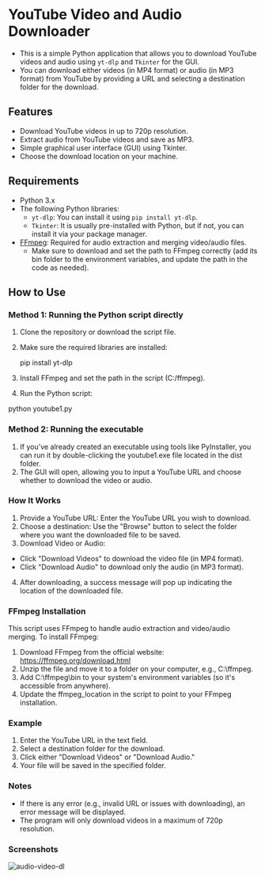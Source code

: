 # YouTube Video and Audio Downloader

- This is a simple Python application that allows you to download YouTube videos and audio using `yt-dlp` and `Tkinter` for the GUI. 
- You can download either videos (in MP4 format) or audio (in MP3 format) from YouTube by providing a URL and selecting a destination folder for the download.

## Features
- Download YouTube videos in up to 720p resolution.
- Extract audio from YouTube videos and save as MP3.
- Simple graphical user interface (GUI) using Tkinter.
- Choose the download location on your machine.
  
## Requirements
- Python 3.x
- The following Python libraries:
  - `yt-dlp`: You can install it using `pip install yt-dlp`.
  - `Tkinter`: It is usually pre-installed with Python, but if not, you can install it via your package manager.
- [FFmpeg](https://ffmpeg.org/download.html): Required for audio extraction and merging video/audio files.
  - Make sure to download and set the path to FFmpeg correctly (add its bin folder to the environment variables, and update the path in the code as needed).

## How to Use

### Method 1: Running the Python script directly

1. Clone the repository or download the script file.
2. Make sure the required libraries are installed:

   pip install yt-dlp

3. Install FFmpeg and set the path in the script (C:/ffmpeg).
4. Run the Python script:

python youtube1.py


### Method 2: Running the executable
1. If you've already created an executable using tools like PyInstaller, you can run it by double-clicking the youtube1.exe file located in the dist folder.
2. The GUI will open, allowing you to input a YouTube URL and choose whether to download the video or audio.

### How It Works
 1. Provide a YouTube URL: Enter the YouTube URL you wish to download.
 2. Choose a destination: Use the "Browse" button to select the folder where you want the downloaded file to be saved.
 3. Download Video or Audio:
- Click "Download Videos" to download the video file (in MP4 format).
- Click "Download Audio" to download only the audio (in MP3 format).


4. After downloading, a success message will pop up indicating the location of the downloaded file.

### FFmpeg Installation
This script uses FFmpeg to handle audio extraction and video/audio merging. To install FFmpeg:
1. Download FFmpeg from the official website: https://ffmpeg.org/download.html
2. Unzip the file and move it to a folder on your computer, e.g., C:\ffmpeg.
3. Add C:\ffmpeg\bin to your system's environment variables (so it's accessible from anywhere).
4. Update the ffmpeg_location in the script to point to your FFmpeg installation.

### Example
1. Enter the YouTube URL in the text field.
2. Select a destination folder for the download.
3. Click either "Download Videos" or "Download Audio."
4. Your file will be saved in the specified folder.

### Notes
- If there is any error (e.g., invalid URL or issues with downloading), an error message will be displayed.
- The program will only download videos in a maximum of 720p resolution.


### Screenshots

![audio-video-dl](https://github.com/user-attachments/assets/25a3d80b-175e-4af8-b3bf-8ce7b1199901)


